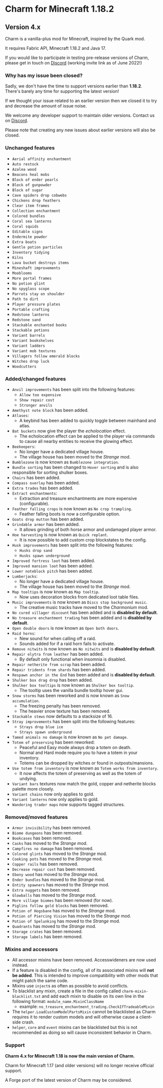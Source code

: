 # Charm for Minecraft 1.18.2

## Version 4.x
Charm is a vanilla-plus mod for Minecraft, inspired by the Quark mod.

It requires Fabric API, Minecraft 1.18.2 and Java 17.

If you would like to participate in testing pre-release versions of Charm, please get in touch on [Discord](https://discord.gg/sYWnVtd8) (working invite link as of June 2022!)

### Why has my issue been closed?
Sadly, we don't have the time to support versions earlier than **1.18.2**.  There's barely any time for supporting the latest version!

If we thought your issue related to an earlier version then we closed it to try and decrease the amount of issue noise.

We welcome any developer support to maintain older versions. Contact us on [Discord](https://discord.gg/ZxH7Jred).

Please note that creating any new issues about earlier versions will also be closed.

### Unchanged features
* `Aerial affinity enchantment`
* `Auto restock`
* `Azalea wood`
* `Beacons heal mobs`
* `Block of ender pearls`
* `Block of gunpowder`
* `Block of sugar`
* `Cave spiders drop cobwebs`
* `Chickens drop feathers`
* `Clear item frames`
* `Collection enchantment`
* `Colored bundles`
* `Coral sea lanterns`
* `Coral squids`
* `Editable signs`
* `Endermite powder`
* `Extra boats`
* `Gentle potion particles`
* `Inventory tidying`
* `Kilns`
* `Lava bucket destroys items`
* `Mineshaft improvements`
* `Mooblooms`
* `More portal frames`
* `No potion glint`
* `No spyglass scope`
* `Parrots stay on shoulder`
* `Path to dirt`
* `Player pressure plates`
* `Portable crafting`
* `Redstone lanterns`
* `Redstone sand`
* `Stackable enchanted books`
* `Stackable potions`
* `Variant barrels`
* `Variant bookshelves`
* `Variant ladders`
* `Variant mob textures`
* `Villagers follow emerald blocks`
* `Witches drop luck`
* `Woodcutters`


### Added/changed features
* `Anvil improvements` has been split into the following features:
  * `Allow too expensive`
  * `Show repair cost`
  * `Stronger anvils`
* `Amethyst note block` has been added.
* `Atlases`:
  * A keybind has been added to quickly toggle between mainhand and atlas.
* `Bat buckets` now give the player the *echolocation* effect.
  * The echolocation effect can be applied to the player via commands to cause all nearby entities to receive the glowing effect.
* `Beekeepers`:
  * No longer have a dedicated village house.
  * The village house has been moved to the *Strange* mod.
* `Bumblezone` is now known as `Bumblezone integration`.
* `Bundle sorting` has been changed to `Hover sorting` and is also responsible for sorting shulker boxes.
* `Chairs` has been added.
* `Compass overlay` has been added.
* `Extra trades` has been added.
* `Extract enchantments`:
  * Extraction and treasure enchantments are more expensive (configurable).
* `Feather falling crops` is now known as `No crop trampling`.
  * Feather falling boots is now a configurable option.
* `Goats drop mutton` has been added.
* `Grindable armor` has been added.
  * It allows grinding of both horse armor and undamaged player armor.
* `Hoe harvesting` is now known as `Quick replant`.
  * It is now possible to add custom crop blockstates to the config.
* `Husk improvements` has been split into the following features:
  * `Husks drop sand`
  * `Husks spawn underground`
* `Improved fortress loot` has been added.
* `Improved mansion loot` has been added.
* `Lower noteblock pitch` has been added.
* `Lumberjacks`:
  * No longer have a dedicated village house.
  * The village house has been moved to the *Strange* mod.
* `Map tooltips` is now known as `Map tooltip`.
  * Now uses decoration blocks from dedicated loot table files.
* `Music improvements` is now known as `Discs stop background music`.
  * The creative music tracks have moved to the *Charmonium* mod.
* `No cured villager discount` has been added and is **disabled by default**.
* `No treasure enchantment trading` has been added and is **disabled by default**.
* `Open double doors` is now known as `Open both doors`.
* `Raid horns`:
  * New sound for when calling off a raid.
  * Sounds added for if a raid horn fails to activate.
* `Remove nitwits` is now known as `No nitwits` and is **disabled by default**.
* `Repair elytra from leather` has been added.
  * By default only functional when insomnia is disabled.
* `Repair netherite from scrap` has been added.
* `Repair tridents from shards` has been added.
* `Respawn anchor in the End` has been added and is **disabled by default**.
* `Shulker box drag drop` has been added.
* `Shulker box tooltips` is now known as `Shulker box tooltip`.
  * The tooltip uses the vanilla bundle tooltip hover gui.
* `Snow storms` has been reworked and is now known as `Snow accumulation`.
  * The freezing penalty has been removed.
  * The heavier snow texture has been removed.
* `Stackable stews` now defaults to a stacksize of 16.
* `Stray improvements` has been split into the following features:
  * `Strays drop blue ice`
  * `Strays spawn underground`
* `Tamed animals no damage` is now known as `No pet damage`.
* `Totem of preserving` has been reworked:
  * Peaceful and Easy mode always drop a totem on death.
  * Normal and Hard mode require you to have a totem in your inventory.
  * Totems can be dropped by witches or found in outposts/mansions.
* `Use totem from inventory` is now known as `Totem works from inventory`.
  * It now affects the totem of preserving as well as the totem of undying.
* `Variant bars` textures now match the gold, copper and netherite blocks palette more closely.
* `Variant chains` now only applies to gold.
* `Variant lanterns` now only applies to gold.
* `Wandering trader maps` now supports tagged structures.


### Removed/moved features
* `Armor invisibility` has been removed.
* `Biome dungeons` has been removed.
* `Bookcases` has been removed.
* `Casks` has moved to the *Strange* mod.
* `Campfires no damage` has been removed.
* `Colored glints` has moved to the *Strange* mod.
* `Cooking pots` has moved to the *Strange* mod.
* `Copper rails` has been removed.
* `Decrease repair cost` has been removed.
* `Ebony wood` has moved to the *Strange* mod.
* `Ender bundles` has moved to the *Strange* mod.
* `Entity spawners` has moved to the *Strange* mod.
* `Extra nuggets` has been removed.
* `Glowballs` has moved to the *Strange* mod.
* `More village biomes` has been removed (for now).
* `Piglins follow gold blocks` has been removed.
* `Potion of Hogsbane` has moved to the *Strange* mod.
* `Potion of Piercing Vision` has moved to the *Strange* mod.
* `Potion of Spelunking` has moved to the *Strange* mod.
* `Quadrants` has moved to the *Strange* mod.
* `Storage crates` has been removed.
* `Storage labels` has been removed.


### Mixins and accessors
* All accessor mixins have been removed.  Accesswideners are now used instead.
* If a feature is disabled in the config, all of its associated mixins will **not be added**.  This is intended to improve compatibility with other mods that might patch the same code.
* Mixins use `inject`s as often as possible to avoid conflicts.
* To blacklist any mixin, create a file in the config called `charm-mixin-blacklist.txt` and add each mixin to disable on its own line in the following format: `module_name.MixinClassName`
  * example: `no_treasure_enchantment_trading.CheckIfTradeableMixin`
* The `helper.LoadCustomModelPartsMixin` cannot be blacklisted as Charm requires it to render custom models and will otherwise cause a client-side crash.
* `helper`, `core` and `event` mixins can be blacklisted but this is not recommended as doing so will cause inconsistent behavior in Charm.


### Support
**Charm 4.x for Minecraft 1.18 is now the main version of Charm.**

Charm for Minecraft 1.17 (and older versions) will no longer receive official support.

A Forge port of the latest version of Charm may be considered.